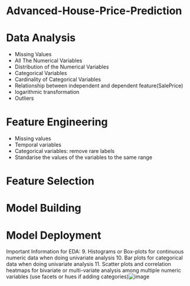 # Advanced-House-Price-Prediction


# Data Analysis
* Missing Values
* All The Numerical Variables
* Distribution of the Numerical Variables
* Categorical Variables
* Cardinality of Categorical Variables
* Relationship between independent and dependent feature(SalePrice)
* logarithmic transformation
* Outliers

# Feature Engineering
* Missing values
* Temporal variables
* Categorical variables: remove rare labels
* Standarise the values of the variables to the same range

# Feature Selection
# Model Building
# Model Deployment

Important Information for EDA:
9.	Histograms or Box-plots for continuous numeric data when doing univariate analysis
10.	Bar plots for categorical data when doing univariate analysis
11.	Scatter plots and correlation heatmaps for bivariate or multi-variate analysis among multiple numeric variables (use facets or hues if adding categories)![image](https://user-images.githubusercontent.com/52736275/185713969-abd3447b-93ba-4fe2-ad5d-c10d5ac674af.png)



